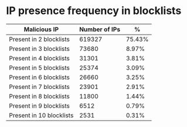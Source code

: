 # IP presence frequency in blocklists
| Malicious IP | Number of IPs | % |
|----|----|----|
| Present in 2 blocklists | 619327 | 75.43% |
| Present in 3 blocklists | 73680 | 8.97% |
| Present in 4 blocklists | 31301 | 3.81% |
| Present in 5 blocklists | 25374 | 3.09% |
| Present in 6 blocklists | 26660 | 3.25% |
| Present in 7 blocklists | 23901 | 2.91% |
| Present in 8 blocklists | 11800 | 1.44% |
| Present in 9 blocklists | 6512 | 0.79% |
| Present in 10 blocklists | 2531 | 0.31% |
